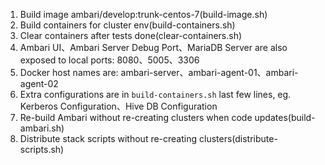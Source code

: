 <!--
Licensed under the Apache License, Version 2.0 (the "License");
you may not use this file except in compliance with the License.
You may obtain a copy of the License at

    http://www.apache.org/licenses/LICENSE-2.0

Unless required by applicable law or agreed to in writing, software
distributed under the License is distributed on an "AS IS" BASIS,
WITHOUT WARRANTIES OR CONDITIONS OF ANY KIND, either express or implied.
See the License for the specific language governing permissions and
limitations under the License.
-->

1. Build image ambari/develop:trunk-centos-7(build-image.sh)
2. Build containers for cluster env(build-containers.sh)
3. Clear containers after tests done(clear-containers.sh)
4. Ambari UI、Ambari Server Debug Port、MariaDB Server are also exposed to local ports: 8080、5005、3306 
5. Docker host names are: ambari-server、ambari-agent-01、ambari-agent-02 
6. Extra configurations are in `build-containers.sh` last few lines, eg. Kerberos Configuration、Hive DB Configuration 
7. Re-build Ambari without re-creating clusters when code updates(build-ambari.sh)
8. Distribute stack scripts without re-creating clusters(distribute-scripts.sh)